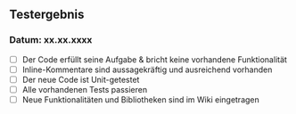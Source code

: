 ## Testergebnis
### Datum: xx.xx.xxxx
* [ ] Der Code erfüllt seine Aufgabe & bricht keine vorhandene Funktionalität
* [ ] Inline-Kommentare sind aussagekräftig und ausreichend vorhanden
* [ ] Der neue Code ist Unit-getestet
* [ ] Alle vorhandenen Tests passieren
* [ ] Neue Funktionalitäten und Bibliotheken sind im Wiki eingetragen